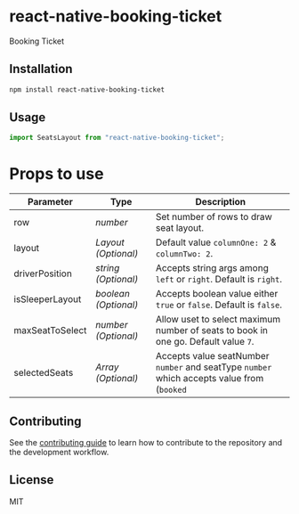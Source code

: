 # react-native-booking-ticket

Booking Ticket

## Installation

```sh
npm install react-native-booking-ticket
```

## Usage

```js
import SeatsLayout from "react-native-booking-ticket";
```
# Props to use
| Parameter | Type | Description |
| ------    | ------ | ------ |
| row | _number_ | Set number of rows to draw seat layout. |
| layout | _Layout (Optional)_ | Default value `columnOne: 2` & `columnTwo: 2`. |
| driverPosition | _string (Optional)_ | Accepts string args among `left` or `right`. Default is `right`. |
| isSleeperLayout | _boolean (Optional)_ | Accepts boolean value either `true` or `false`. Default is `false`. |
| maxSeatToSelect | _number (Optional)_ | Allow uset to select maximum number of seats to book in one go. Default value `7`. |
| selectedSeats | _Array<SelectedSeats> (Optional)_ | Accepts value seatNumber `number` and seatType `number` which accepts value from (`booked` | `women` | `blocked`). Default its set to blank array. |

## Contributing

See the [contributing guide](CONTRIBUTING.md) to learn how to contribute to the repository and the development workflow.

## License

MIT
